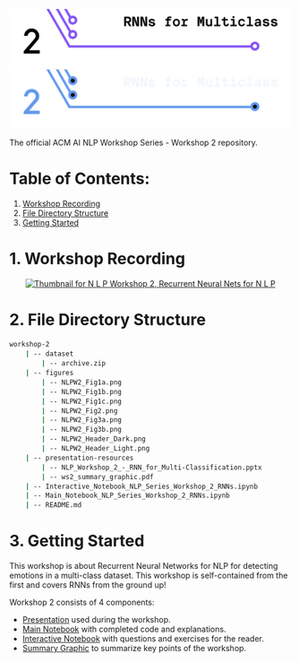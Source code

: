 ![Header for Workshop 2: R N Ns for Multiclassification](./figures/NLPW2_Header_Light.png#gh-light-mode-only)
![Header for Workshop 2: R N Ns for Multiclassification](./figures/NLPW2_Header_Dark.png#gh-dark-mode-only)

The official ACM AI NLP Workshop Series - Workshop 2 repository.

# Table of Contents:

<div class="alert alert-block alert-info">
<ol>
    <li><a href="#1-workshop-recording">Workshop Recording</a></li>
    <li><a href="#2-file-directory-structure">File Directory Structure</a></li>
    <li><a href="#3-getting-started">Getting Started</a></li>
</ul>
</div>

# 1. Workshop Recording

<div align="center">
<a href="https://www.youtube.com/watch?v=A8Plt878Vyo&ab_channel=ACMatUCSanDiego">
<img
    src="https://i.ytimg.com/vi/A8Plt878Vyo/hqdefault.jpg?sqp=-oaymwEbCKgBEF5IVfKriqkDDggBFQAAiEIYAXABwAEG"
    alt="Thumbnail for N L P Workshop 2, Recurrent Neural Nets for N L P"
    width="500px"
/>
</a>
</div>


# 2. File Directory Structure

```bash
workshop-2
    | -- dataset
        | -- archive.zip
    | -- figures
        | -- NLPW2_Fig1a.png
        | -- NLPW2_Fig1b.png
        | -- NLPW2_Fig1c.png
        | -- NLPW2_Fig2.png
        | -- NLPW2_Fig3a.png
        | -- NLPW2_Fig3b.png
        | -- NLPW2_Header_Dark.png
        | -- NLPW2_Header_Light.png
    | -- presentation-resources
        | -- NLP_Workshop_2_-_RNN_for_Multi-Classification.pptx
        | -- ws2_summary_graphic.pdf
    | -- Interactive_Notebook_NLP_Series_Workshop_2_RNNs.ipynb
    | -- Main_Notebook_NLP_Series_Workshop_2_RNNs.ipynb
    | -- README.md

```

# 3. Getting Started

This workshop is about Recurrent Neural Networks for NLP for detecting emotions in a multi-class dataset. This workshop is self-contained from the first and covers RNNs from the ground up!

Workshop 2 consists of 4 components:
- [Presentation](./presentation-resources/NLP_Workshop_2_-_RNN_for_Multi-Classification.pptx) used during the workshop.
- [Main Notebook](./Main_Notebook_NLP_Series_Workshop_2_RNNs.ipynb) with completed code and explanations.
- [Interactive Notebook](./Interactive_Notebook_NLP_Series_Workshop_2_RNNs.ipynb) with questions and exercises for the reader.
- [Summary Graphic](./presentation-resources/ws2_summary_graphic.pdf) to summarize key points of the workshop.
